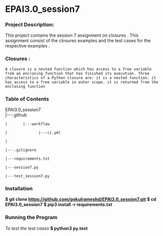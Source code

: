 # EPAI3.0_session7

### Project Description:
This project contains the session 7 assignment on closures . This assignment consist of the closures examples and the test cases for the  respective examples .

### Closures :
    A closure is a nested function which has access to a free variable from an enclosing function that has finished its execution. Three characteristics of a Python closure are: it is a nested function. it has access to a free variable in outer scope. it is returned from the enclosing function

### Table of Contents
EPAI3.0_session7    
    |---.github 

    |       |---workflow    

    |              |---ci.yml

    |
    
    |---.gitignore

    |---requirements.txt

    |---session7.py

    |---test_session7.py


### Installation
**$ git clone https://github.com/gokulrameshd/EPAI3.0_session7.git**
**$ cd EPAI3.0_session7**
**$ pip3 install -r requirements.txt**

### Running the Program
*To test the test cases* 
**$ python3 py.test** 

